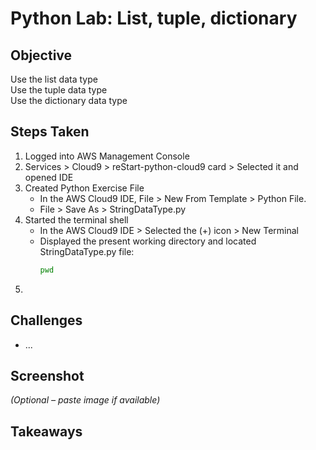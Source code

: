 # Python Lab: List, tuple, dictionary

## Objective
Use the list data type<br>
Use the tuple data type<br>
Use the dictionary data type<br>

## Steps Taken
1. Logged into AWS Management Console
2. Services > Cloud9 > reStart-python-cloud9 card > Selected it and opened IDE
3. Created Python Exercise File
   - In the AWS Cloud9 IDE, File > New From Template > Python File.
   - File > Save As > StringDataType.py
4. Started the terminal shell
   - In the AWS Cloud9 IDE > Selected the (+) icon > New Terminal
   - Displayed the present working directory and located StringDataType.py file:
     ``` bash
     pwd
     ```
5. 

## Challenges
- ...

## Screenshot
_(Optional – paste image if available)_

## Takeaways
